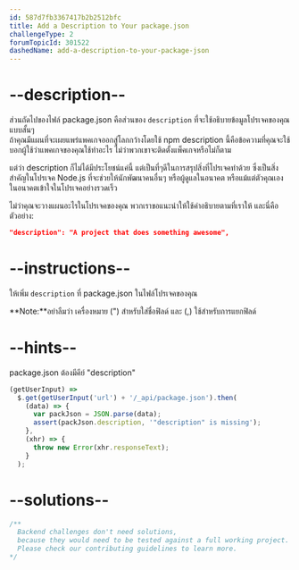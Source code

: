 ```yaml
---
id: 587d7fb3367417b2b2512bfc
title: Add a Description to Your package.json
challengeType: 2
forumTopicId: 301522
dashedName: add-a-description-to-your-package-json
---
```


# --description--


ส่วนถัดไปของไฟล์ package.json คือส่วนของ `description` ที่จะใช้อธิบายข้อมูลโปรเจคของคุณแบบสั้นๆ  
ถ้าคุณมีแผนที่จะเผยแพร่แพคเกจออกสู่โลกกว้างโดยใช้ npm  description นี้คือข้อความที่คุณจะใช้บอกผู้ใช้ว่าแพคเกจของคุณใช้ทำอะไร ไม่ว่าพวกเขาจะติดตั้งแพ็คเกจหรือไม่ก็ตาม  

แต่ว่า description ก็ไม่ได้มีประโยชน์แค่นี้ แต่เป็นที่ๆดีในการสรุปสิ่งที่โปรเจคทำด้วย ซึ่งเป็นสิ่งสำคัญในโปรเจค Node.js ที่จะช่วยให้นักพัฒนาคนอื่นๆ หรือผู้ดูแลในอนาคต หรือแม้แต่ตัวคุณเองในอนาคตเข้าใจในโปรเจคอย่างรวดเร็ว

ไม่ว่าคุณจะวางแผนอะไรในโปรเจคของคุณ พวกเราขอแนะนำให้ใช้คำอธิบายตามที่เราให้  และนี่คือตัวอย่าง:

```json
"description": "A project that does something awesome",
```

# --instructions--

ให้เพิ่ม `description` ที่ package.json ในไฟล์โปรเจคของคุณ

**Note:**อย่าลืมว่า เครื่องหมาย (") สำหรับใส่ชื่อฟิลด์ และ (,) ใช้สำหรับการแยกฟิลด์

# --hints--

package.json ต้องมีคีย์ "description"

```js
(getUserInput) =>
  $.get(getUserInput('url') + '/_api/package.json').then(
    (data) => {
      var packJson = JSON.parse(data);
      assert(packJson.description, '"description" is missing');
    },
    (xhr) => {
      throw new Error(xhr.responseText);
    }
  );
```

# --solutions--

```js
/**
  Backend challenges don't need solutions, 
  because they would need to be tested against a full working project. 
  Please check our contributing guidelines to learn more.
*/
```
